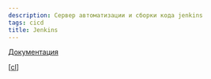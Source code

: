 ```yaml
---
description: Сервер автоматизации и сборки кода jenkins
tags: cicd
title: Jenkins
---
```

[Документация](https://pkg.jenkins.io/debian-stable/)

[[cl]]

[//begin]: # "Autogenerated link references for markdown compatibility"
[cl]: cl "ci/cd - непрервыная интеграция"
[//end]: # "Autogenerated link references"
